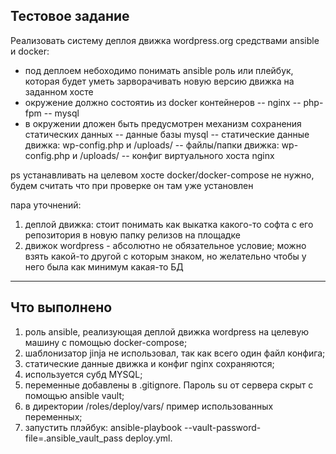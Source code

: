## Тестовое задание

Реализовать систему деплоя движка wordpress.org средствами ansible и docker:
- под деплоем небоходимо понимать ansible роль или плейбук, которая будет уметь зарворачивать новую версию движка на заданном хосте
- окружение должно состоятиь из docker контейнеров
-- nginx
-- php-fpm
-- mysql
- в окружении дложен быть предусмотрен механизм сохранения статических данных
-- данные базы mysql
-- статические данные движка: wp-config.php и /uploads/
-- файлы/папки движка: wp-config.php и /uploads/
-- конфиг виртуального хоста nginx

ps устанавливать на целевом хосте docker/docker-compose не нужно, будем считать что при проверке он там уже установлен

пара уточнений:

1. деплой движка: стоит понимать как выкатка какого-то софта с его репозитория в новую папку релизов на площадке
2. движок wordpress - абсолютно не обязательное условие; можно взять какой-то другой с которым знаком, но желательно чтобы у него была как минимум какая-то БД

-----------------------------------------------------------------------------------------------
## Что выполнено

1) роль ansible, реализующая деплой движка wordpress на целевую машину с помощью docker-compose;
2) шаблонизатор jinja не использовал, так как всего один файл конфига;
3) статические данные движка и конфиг nginx сохраняются;
4) используется субд MYSQL;
5) переменные добавлены в .gitignore. Пароль su от сервера скрыт с помощью ansible vault;
6) в директории /roles/deploy/vars/ пример использованных переменных;
7) запустить плэйбук: ansible-playbook --vault-password-file=.ansible_vault_pass deploy.yml.
